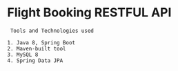 # Flight Booking RESTFUL API

```
 Tools and Technologies used

1. Java 8, Spring Boot
2. Maven-built tool
3. MySQL 8
4. Spring Data JPA

```

